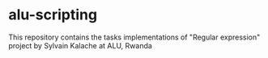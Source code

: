 # alu-scripting
This repository contains the tasks implementations of "Regular expression" project by Sylvain Kalache at ALU, Rwanda
